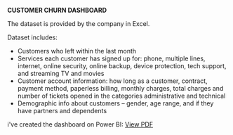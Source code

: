 **CUSTOMER CHURN DASHBOARD**

The dataset is provided by the company in Excel. 

 Dataset includes: 
- Customers who left within the last month
- Services each customer has signed up for: phone, multiple lines, internet, online security, online backup, device protection, tech
support, and streaming TV and movies
- Customer account information: how long as a customer, contract, payment method, paperless billing, monthly charges, total charges
and number of tickets opened in the categories administrative and technical
- Demographic info about customers – gender, age range, and if they have partners and dependents

i've created the dashboard on Power BI: 
[View PDF](./ChurnDashboard.pdf)




